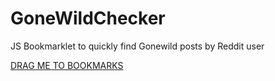 GoneWildChecker
===============

JS Bookmarklet to quickly find Gonewild posts by Reddit user


<a href="#">DRAG ME TO BOOKMARKS</a><br /><br />

